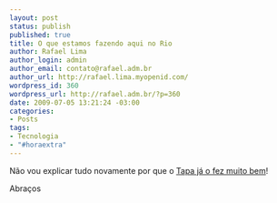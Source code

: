 ```yaml
--- 
layout: post
status: publish
published: true
title: O que estamos fazendo aqui no Rio
author: Rafael Lima
author_login: admin
author_email: contato@rafael.adm.br
author_url: http://rafael.lima.myopenid.com/
wordpress_id: 360
wordpress_url: http://rafael.adm.br/?p=360
date: 2009-07-05 13:21:24 -03:00
categories: 
- Posts
tags: 
- Tecnologia
- "#horaextra"
---
```

Não vou explicar tudo novamente por que o <a href="http://tapajos.me/2009/7/5/o-que-n-s-estamos-fazendo-aqui-no-rio">Tapa já o fez muito bem</a>!

Abraços
